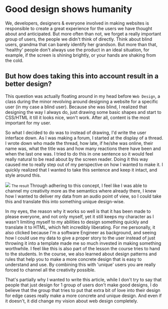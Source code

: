 # Good design shows humanity
We, developers, designers & everyone involved in making websites is responsible to create a great experience for the users we have thought about and anticipated. But more often than not,
we forget a really important group of users, the people we didn't think of directly. 
Think about blind users, grandma that can barely identify her grandson. But more than that, 'healthy' people
don't always use the product in an ideal situation, for example, if the screen is shining brightly, 
or your hands are shaking from the cold.

## But how does taking this into account result in a better design?
This question was actually floating around in my head before `Web Design`, a class during the minor revolving around designing a website for a specific user (in my case a blind user).
Because she was blind, I realized that designing the way I always do, just drawing some basic shapes and start to CSS/HTML it till it looks nice, won't work. After all, content is the most important for my user.

So what I decided to do was to instead of drawing, I'd write the user interface down. As I was making a forum, I started at the display of a thread. I wrote down who made the thread, how late, if he/she was online, their name was, what the title was and how many reactions there have been and when the last one was. I tried to do this in one sentence so it would feel really natural to be read about by the screen reader. Doing it this way caused me to really step out of my perspective on how I wanted to make it. I quickly realized that I wanted to take this sentence and keep it intact, and style around this.  

<img src='http://puu.sh/AL85R/2d79c72e4f.png'>
<small> The result </small>
Through adhering to this concept, I feel like I was able to channel my creativity more as the semantics where already there, I knew how I wanted to deliver my data from an audio point of view, so I could take this and translate this into something unique design-wise.

In my eyes, the reason why it works so well is that it has been made to please everyone, and not only myself, yet it still keeps my character as I wasn't limiting myself to my abilities to design something quickly and translate it to HTML, which felt incredibly liberating. For me personally, it also clicked because I'm a software Engineer as background, and seeing how I could use my data to give a proper story to the user instead of just throwing it into a template made me so much invested in making something worthwhile. I feel like this is also part of the lesson the course tries to hand to the students. In the course, we also learned about design patterns and rules that help you to make a more concrete design that is easy to understand and use. By combining this with 'unique' users you are really forced to channel all the creativity possible. 

That's partially why I wanted to write this article, while I don't try to say that people that just design for 1 group of users don't make good designs, I do believe that the group that tries to put that extra bit of love into their design for edge cases really make a more concrete and unique design. And even if it doesn't, it did change my vision about web design completely.
